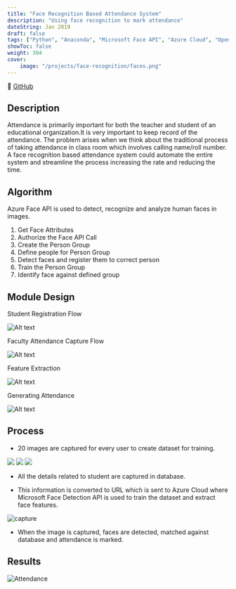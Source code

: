```yaml
---
title: "Face Recognition Based Attendance System"
description: "Using face recognition to mark attendance"
dateString: Jan 2019
draft: false
tags: ["Python", "Anaconda", "Microsoft Face API", "Azure Cloud", "Openpyxl", "Sqlite3", "OpenCV","Microsoft Excel"]
showToc: false
weight: 304
cover:
    image: "/projects/face-recognition/faces.png"
--- 
```

🔗 [GitHub](https://github.com/Tanzeel159/Face-Recognition-Based-Attendance-System)

## Description

Attendance is primarily important for both the teacher and student of an educational organization.It is very important to keep record of the attendance. The problem arises when we think about the traditional process of taking attendance in class room which involves calling name/roll number. A face recognition based attendance system could automate the entire system and streamline the process increasing the rate and reducing the time.

## Algorithm

Azure Face API is used to detect, recognize and analyze human faces in images.

1) Get Face Attributes
2) Authorize the Face API Call
3) Create the Person Group
4) Define people for Person Group
5) Detect faces and register them to correct person
6) Train the Person Group
7) Identify face against defined group

## Module Design

Student Registration Flow

![Alt text](/projects/image-1.png)

Faculty Attendance Capture Flow

![Alt text](/projects/image-2.png)

Feature Extraction

![Alt text](/projects/image-3.png)

Generating Attendance

![Alt text](/projects/image-4.png)


## Process

- 20 images are captured for every user to create dataset for training.

![](/projects/face-recognition/add_student.png)
![](/projects/face-recognition/add_faces.png)
![](/projects/face-recognition/dataset.png)

- All the details related to student are captured in database.

- This information is converted to URL which is sent to Azure Cloud where Microsoft Face Detection API is used to train the dataset and extract face features.

![capture](/projects/face-recognition/Capture.png)

- When the image is captured, faces are detected, matched against database and attendance is marked.

## Results

![Attendance](/projects/face-recognition/attendance.png)

